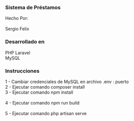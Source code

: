 <div id="top"></div>
<h3>Sistema de Préstamos</h3>
  <p>
    Hecho Por:<br><br>
    Sergio Felix<br>
  </p>
</div>
<h3>Desarrollado en</h3>
PHP Laravel<br>
MySQL<br>
<h3>Instrucciones</h3>
1 - Cambiar credenciales de MySQL en archivo .env : puerto <br>
2 - Ejecutar comando composer install <br>
3 - Ejecutar comando npm install <br><br>
4 - Ejecutar comando npm run build <br><br>
5 - Ejecutar comando php artisan serve <br><br>
